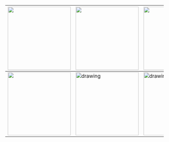 
|  <img src="https://s18955.pcdn.co/wp-content/uploads/2018/02/github.png" width="200"/>     |  <img src="https://s18955.pcdn.co/wp-content/uploads/2018/02/github.png" width="200"/>     | <img src="https://s18955.pcdn.co/wp-content/uploads/2018/02/github.png" width="200"/>     |
| ----------- | ----------- |----------- |
| <img src="https://s18955.pcdn.co/wp-content/uploads/2018/02/github.png" width="200"/>     | <img src="https://pressbooks.openeducationalberta.ca/app/uploads/sites/3/2018/08/0500Pronormoblast1-Gloria-Kwon.jpg" alt="drawing" width="200"/>      | <img src="https://pressbooks.openeducationalberta.ca/app/uploads/sites/3/2018/08/0500Pronormoblast1-Gloria-Kwon.jpg" alt="drawing" width="200"/>      |


